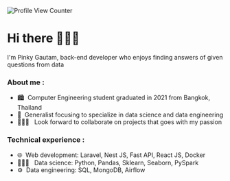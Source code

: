 ![Profile View Counter](https://komarev.com/ghpvc/?username=ppkgtmm&style=flat)

# Hi there 🙋🏻‍♀️
I'm Pinky Gautam, back-end developer who enjoys finding answers of given questions from data

### About me :
- 🏙️ &nbsp;Computer Engineering student graduated in 2021 from Bangkok, Thailand
- :seedling:&nbsp; Generalist focusing to specialize in data science and data engineering
- 👩🏻‍💻 &nbsp;&nbsp;Look forward to collaborate on projects that goes with my passion

### Technical experience :
- 🌐 &nbsp;Web development: Laravel, Nest JS, Fast API, React JS, Docker
- 👩🏻‍🔬 &nbsp; Data science: Python, Pandas, Sklearn, Seaborn, PySpark
- ⚙️ &nbsp;Data engineering: SQL, MongoDB, Airflow
